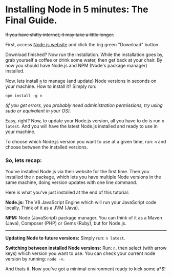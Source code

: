 # Installing Node in 5 minutes: The Final Guide.

~~If you have shitty internet, it may take a little longer.~~

First, access [Node.js website](https://nodejs.org/) and click the big green "Download" button.

Download finished? Now run the installation. While the installation goes by, grab yourself a coffee or drink some water, then get back at your chair. By now you should have Node.js and NPM (Node's package manager) installed.

Now, lets install [**`n`**](https://github.com/tj/n) to manage (and update) Node versions in seconds on your machine. How to install it? Simply run:

```
npm install -g n
```
*(if you get errors, you probably need administration permissions, try using sudo or equivalent in your OS).*

Easy, right? Now, to update your Node.js version, all you have to do is run `n latest`. And you will have the latest Node.js installed and ready to use in your machine.

To choose which Node.js version you want to use at a given time, run: `n` and choose between the installed versions.


### So, lets recap:

You've installed Node.js via their website for the first time. Then you installed the `n` package, which lets you have multiple Node versions in the same machine, doing version updates with one line command.

Here is what you've just installed at the end of this tutorial:

**Node.js:** The V8 JavaScript Engine which will run your JavaScript code locally. Think of it as a JVM (Java).

**NPM:** Node (JavaScript) package manager. You can think of it as a Maven (Java), Composer (PHP) or Gems (Ruby), but for Node.js.

----

**Updating Node to future versions:** Simply run: `n latest`.

**Switching between installed Node versions:** Run: `n`, then select (with arrow keys) which version you want to use. You can check your current node version by running: `node -v`.

And thats it. Now you've got a minimal environment ready to kick some a*$!
